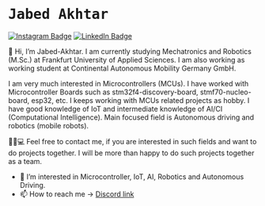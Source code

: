 # <samp>Jabed Akhtar</samp>

[![Instagram Badge](https://img.shields.io/badge/Instagram-%23E4405F.svg?&style=flat-square&logo=instagram&logoColor=white&color=071A2C&link=https://www.instagram.com/_jabed_a)](https://www.instagram.com/_jabed_a)
[![LinkedIn Badge](https://img.shields.io/badge/LinkedIn-%23E4405F.svg?&style=flat-square&logo=linkedin&logoColor=white&color=071A2C&link=https://www.linkedin.com/in/jabed-akhtar/)](https://www.linkedin.com/in/jabed-akhtar/)

👋 Hi, I’m Jabed-Akhtar. I am currently studying Mechatronics and Robotics (M.Sc.) at Frankfurt University of Applied Sciences. I am also working as working student at Continental Autonomous Mobility Germany GmbH.  

I am very much interested in Microcontrollers (MCUs). I have worked with Microcontroller Boards such as stm32f4-discovery-board, stmf70-nucleo-board, esp32, etc. I keeps working with MCUs related projects as hobby. I have good knowledge of IoT and intermediate knowledge of AI/CI (Computational Intelligence). Main focused field is Autonomous driving and robotics (mobile robots).  

👩‍💻💻 Feel free to contact me, if you are interested in such fields and want to do projects together. I will be more than happy to do such projects together as a team.  

- 👀 I’m interested in Microcontroller, IoT, AI, Robotics and Autonomous Driving.
- 📫 How to reach me -> [Discord link](https://discord.gg/9S7ZbHZQGQ)
